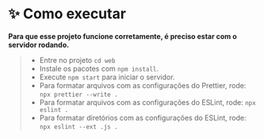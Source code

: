# **✨ Como executar**

**Para que esse projeto funcione corretamente, é preciso estar com o servidor rodando.**

> - Entre no projeto `cd web`
> - Instale os pacotes com `npm install`.
> - Execute `npm start` para iniciar o servidor.
> - Para formatar arquivos com as configurações do Prettier, rode: `npx prettier --write .`
> - Para formatar arquivos com as configurações do ESLint, rode: `npx eslint .`
> - Para formatar diretórios com as configurações do ESLint, rode: `npx eslint --ext .js .`
